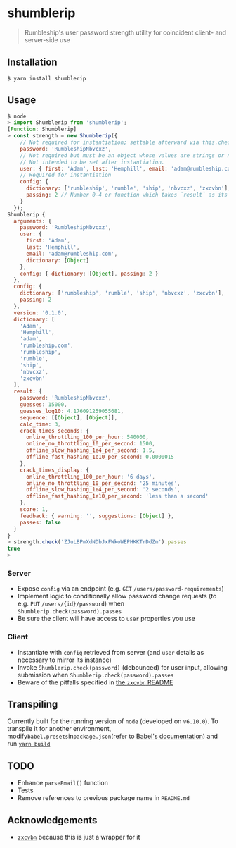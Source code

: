# shumblerip

> Rumbleship's user password strength utility for coincident client- and server-side use

## Installation

```shell
$ yarn install shumblerip
```

## Usage

```javascript
$ node
> import Shumblerip from 'shumblerip';
[Function: Shumblerip]
> const strength = new Shumblerip({
    // Not required for instantiation; settable afterward via this.check(password)
    password: 'RumbleshipNbvcxz',
    // Not required but must be an object whose values are strings or null.
    // Not intended to be set after instantiation.
    user: { first: 'Adam', last: 'Hemphill', email: 'adam@rumbleship.com' },
    // Required for instantiation
    config: {
      dictionary: ['rumbleship', 'rumble', 'ship', 'nbvcxz', 'zxcvbn'], // Must be strings
      passing: 2 // Number 0-4 or function which takes `result` as its only argument
    }
  });
Shumblerip {
  arguments: {
    password: 'RumbleshipNbvcxz',
    user: {
      first: 'Adam',
      last: 'Hemphill',
      email: 'adam@rumbleship.com',
      dictionary: [Object]
    },
    config: { dictionary: [Object], passing: 2 }
  },
  config: {
    dictionary: ['rumbleship', 'rumble', 'ship', 'nbvcxz', 'zxcvbn'],
    passing: 2
  },
  version: '0.1.0',
  dictionary: [
    'Adam',
    'Hemphill',
    'adam',
    'rumbleship.com',
    'rumbleship',
    'rumble',
    'ship',
    'nbvcxz',
    'zxcvbn'
  ],
  result: {
    password: 'RumbleshipNbvcxz',
    guesses: 15000,
    guesses_log10: 4.176091259055681,
    sequence: [[Object], [Object]],
    calc_time: 3,
    crack_times_seconds: {
      online_throttling_100_per_hour: 540000,
      online_no_throttling_10_per_second: 1500,
      offline_slow_hashing_1e4_per_second: 1.5,
      offline_fast_hashing_1e10_per_second: 0.0000015
    },
    crack_times_display: {
      online_throttling_100_per_hour: '6 days',
      online_no_throttling_10_per_second: '25 minutes',
      offline_slow_hashing_1e4_per_second: '2 seconds',
      offline_fast_hashing_1e10_per_second: 'less than a second'
    },
    score: 1,
    feedback: { warning: '', suggestions: [Object] },
    passes: false
  }
}
> strength.check('ZJuLBPmXdNDbJxFWkoWEPHKKTrDdZm').passes
true
>
```

### Server

* Expose `config` via an endpoint (e.g. `GET` `/users/password-requirements`)
* Implement logic to conditionally allow password change requests (to e.g. `PUT` `/users/{id}/password`) when `Shumblerip.check(password).passes`
* Be sure the client will have access to `user` properties you use

### Client

* Instantiate with `config` retrieved from server (and `user` details as necessary to mirror its instance)
* Invoke `Shumblerip.check(password)` (debounced) for user input, allowing submission when `Shumblerip.check(password).passes`
* Beware of the pitfalls specified in [the `zxcvbn` README](https://github.com/dropbox/zxcvbn/blob/master/README.md)

## Transpiling

Currently built for the running version of `node` (developed on `v6.10.0`). To transpile it for another environment, modify`babel.presets`in`package.json`(refer to [Babel's documentation](https://babeljs.io/docs/plugins/preset-env/)) and run [`yarn build`](https://yarnpkg.com/lang/en/docs/package-json/#toc-scripts)

## TODO

* Enhance `parseEmail()` function
* Tests
* Remove references to previous package name in `README.md`

## Acknowledgements

* [`zxcvbn`](https://github.com/dropbox/zxcvbn`) because this is just a wrapper for it
